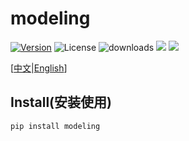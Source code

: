 # modeling


[![Version](https://img.shields.io/pypi/v/modeling)](https://pypi.org/project/modeling/)
![License](https://img.shields.io/github/license/h-WAVES/Mathmodel)
![downloads](https://img.shields.io/github/downloads/h-WAVES/Mathmodel/total)
![](https://img.shields.io/badge/keras-tensorflow-blue.svg)
![](https://img.shields.io/badge/keras-tf.keras-blue.svg)


\[[中文](https://github.com/h-WAVES/Mathmodel/blob/main/README-zh-CN.md)|[English](https://github.com/h-WAVES/Mathmodel/blob/main/README.md)\]

## Install(安装使用)

```bash
pip install modeling
```


